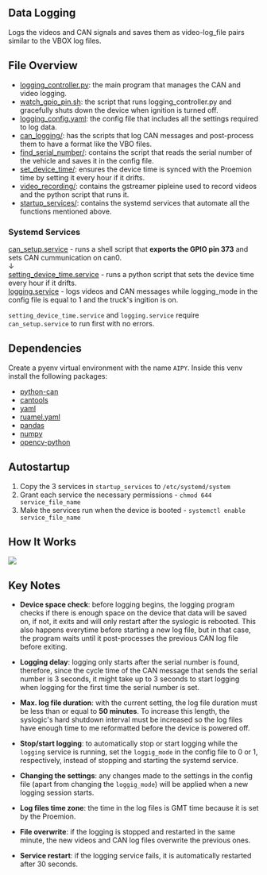 ## Data Logging
Logs the videos and CAN signals and saves them as video-log_file pairs similar to the VBOX log files.



## File Overview
- [logging_controller.py](logging_controller.py): the main program that manages the CAN and video logging.  
- [watch_gpio_pin.sh](watch_gpio_pin.sh): the script that runs logging_controller.py and gracefully shuts down the device when ignition is turned off.
- [logging_config.yaml](logging_config.yaml): the config file that includes all the settings required to log data. 
- [can_logging/](can_logging): has the scripts that log CAN messages and post-process them to have a format like the VBO files. 
- [find_serial_number/](find_serial_number): contains the script that reads the serial number of the vehicle and saves it in the config file. 
- [set_device_time/](set_device_time): ensures the device time is synced with the Proemion time by setting it every hour if it drifts.   
- [video_recording/](video_recording): contains the gstreamer pipleine used to record videos and the python script that runs it.
- [startup_services/](startup_services): contains the systemd services that automate all the functions mentioned above.



### Systemd Services
[can_setup.service](startup_services/can_setup.service) - runs a shell script that **exports the GPIO pin 373** and sets CAN cummunication on can0.<br>
&darr;<br>
[setting_device_time.service](startup_services/setting_device_time.service) - runs a python script that sets the device time every hour if it drifts.<br>
[logging.service](startup_services/logging.service) - logs videos and CAN messages while logging_mode in the config file is equal to 1 and the truck's ingition is on.

```setting_device_time.service``` and ```logging.service``` require ```can_setup.service``` to run first with no errors. 



## Dependencies
Create a pyenv virtual environment with the name ```AIPY```. Inside this venv install the following packages:
* [python-can](https://pypi.org/project/python-can/) 
* [cantools](https://pypi.org/project/cantools/) 
* [yaml](https://pypi.org/project/PyYAML/) 
* [ruamel.yaml](https://pypi.org/project/ruamel.yaml/) 
* [pandas](https://pypi.org/project/pandas/)
* [numpy](https://pypi.org/project/numpy/)
* [opencv-python](https://pypi.org/project/opencv-python/)



## Autostartup
1. Copy the 3 services in `startup_services` to ```/etc/systemd/system```<br>
2. Grant each service the necessary permissions - ```chmod 644 service_file_name```  
3. Make the services run when the device is booted - ```systemctl enable service_file_name```  

 


## How It Works
<img src="logging_pipeline.svg">


## Key Notes 

* **Device space check**: before logging begins, the logging program checks if there is enough space on the device that data will be saved on, if not, it exits and will only restart after the syslogic is rebooted. This also happens everytime before starting a new log file, but in that case, the program waits until it post-processes the previous CAN log file before exiting. 

* **Logging delay**: logging only starts after the serial number is found, therefore, since the cycle time of the CAN message that sends the serial number is 3 seconds, it might take up to 3 seconds to start logging when logging for the first time the serial number is set.  

* **Max. log file duration**: with the current setting, the log file duration must be less than or equal to **50 minutes**. To increase this length, the syslogic's hard shutdown interval must be increased so the log files have enough time to me reformatted before the device is powered off. 

* **Stop/start logging**: to automatically stop or start logging while the ```logging``` service is running, set the ```loggig_mode``` in the config file to 0 or 1, respectively, instead of stopping and starting the systemd service. 

* **Changing the settings**: any changes made to the settings in the config file (apart from changing the ```loggig_mode```) will be applied when a new logging session starts.

* **Log files time zone**: the time in the log files is GMT time because it is set by the Proemion. 

* **File overwrite**: if the logging is stopped and restarted in the same minute, the new videos and CAN log files overwrite the previous ones.

* **Service restart**: if the logging service fails, it is automatically restarted after 30 seconds.
 
 


 
 

